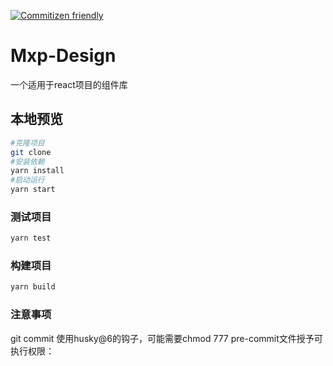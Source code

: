 [![Commitizen friendly](https://img.shields.io/badge/commitizen-friendly-brightgreen.svg)](http://commitizen.github.io/cz-cli/)

# Mxp-Design

一个适用于react项目的组件库

## 本地预览
```sh
#克隆项目
git clone 
#安装依赖
yarn install 
#启动运行
yarn start 
```

### 测试项目
```sh
yarn test
```


### 构建项目
```sh
yarn build
```
### 注意事项
git commit 使用husky@6的钩子，可能需要chmod 777 pre-commit文件授予可执行权限：
